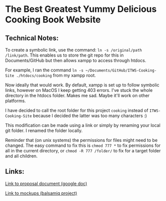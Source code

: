 # The Best Greatest Yummy Delicious Cooking Book Website

## Technical Notes:

To create a symbolic link, use the command:
`ln -s /original/path /link/path`. 
This enables us to store the git repo for this in Documents/GitHub but then allows xampp to access through htdocs.

For example, I ran the command
`ln -s ~/Documents/GitHub/ITWS-Cooking-Site ./htdocs/cooking` from my xampp root.

Now ideally that would work. By default, xampp is set up to follow symbolic links, however on MacOS I keep getting 403 errors. I've stuck the whole directory in the htdocs folder. Makes me sad. Maybe it'll work on other platforms.

I have decided to call the root folder for this project `cooking` instead of `ITWS-Cooking-Site` because I decided the latter was too many characters :)

This modification can be made using a link or simply by renaming your local git folder. I renamed the folder locally.

Reminder that (on unix systems) the permissions for files might need to be changed. The easy command to fix this is `chmod 777 *` to fix permissions for all in the current directory, or `chmod -R 777 /folder/` to fix for a target folder and all children.

## Links:

[Link to proposal document (google doc)](https://docs.google.com/document/d/1qiWNtK0yyhVXeGzrAHUiPBq141aeGRWyzeDWMErTBik)

[Link to mockups (balsamiq project)](https://balsamiq.cloud/si5a00/pexvmn6)
